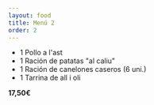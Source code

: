 ```yaml
---
layout: food
title: Menú 2
order: 2
---
```


* 1 Pollo a l'ast
* 1 Ración de patatas "al caliu"
* 1 Ración de canelones caseros (6 uni.)
* 1 Tarrina de all i oli

**17,50€**